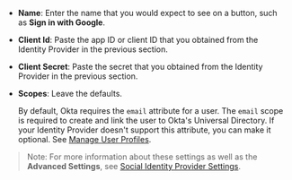 * **Name**: Enter the name that you would expect to see on a button, such as **Sign in with Google**.
* **Client Id**: Paste the app ID or client ID that you obtained from the Identity Provider in the <GuideLink link="../create-an-app-at-idp">previous section</GuideLink>.
* **Client Secret**: Paste the secret that you obtained from the Identity Provider in the <GuideLink link="../create-an-app-at-idp">previous section</GuideLink>. 
* **Scopes**: Leave the defaults.

    By default, Okta requires the `email` attribute for a user. The `email` scope is required to create and link the user to Okta's Universal Directory. If your Identity Provider doesn't support this attribute, you can make it optional. See [Manage User Profiles](https://help.okta.com/en/prod/Content/Topics/Directory/eu-profile-editor.htm).

> Note: For more information about these settings as well as the **Advanced Settings**, see [Social Identity Provider Settings](/docs/reference/social-settings/).
